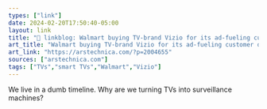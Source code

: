 ```yaml
---
types: ["link"]
date: 2024-02-20T17:50:40-05:00
layout: link
title: "🔗 linkblog: Walmart buying TV-brand Vizio for its ad-fueling customer data'"
art_title: "Walmart buying TV-brand Vizio for its ad-fueling customer data"
art_link: "https://arstechnica.com/?p=2004655"
sources: ["arstechnica.com"]
tags: ["TVs","smart TVs","Walmart","Vizio"]
---
```

We live in a dumb timeline. Why are we turning TVs into surveillance machines?
